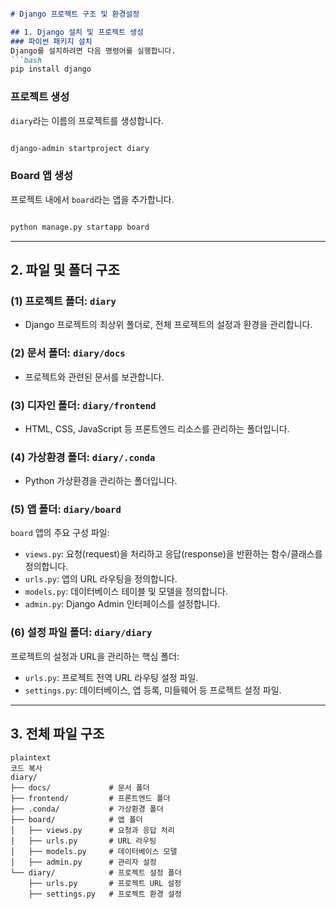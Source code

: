 ```markdown

# Django 프로젝트 구조 및 환경설정

## 1. Django 설치 및 프로젝트 생성
### 파이썬 패키지 설치
Django를 설치하려면 다음 명령어를 실행합니다.
```bash
pip install django

```

### 프로젝트 생성

`diary`라는 이름의 프로젝트를 생성합니다.

```bash

django-admin startproject diary
```

### Board 앱 생성

프로젝트 내에서 `board`라는 앱을 추가합니다.

```bash

python manage.py startapp board

```

---

## 2. 파일 및 폴더 구조

### (1) **프로젝트 폴더: `diary`**

- Django 프로젝트의 최상위 폴더로, 전체 프로젝트의 설정과 환경을 관리합니다.

### (2) **문서 폴더: `diary/docs`**

- 프로젝트와 관련된 문서를 보관합니다.

### (3) **디자인 폴더: `diary/frontend`**

- HTML, CSS, JavaScript 등 프론트엔드 리소스를 관리하는 폴더입니다.

### (4) **가상환경 폴더: `diary/.conda`**

- Python 가상환경을 관리하는 폴더입니다.

### (5) **앱 폴더: `diary/board`**

`board` 앱의 주요 구성 파일:

- `views.py`: 요청(request)을 처리하고 응답(response)을 반환하는 함수/클래스를 정의합니다.
- `urls.py`: 앱의 URL 라우팅을 정의합니다.
- `models.py`: 데이터베이스 테이블 및 모델을 정의합니다.
- `admin.py`: Django Admin 인터페이스를 설정합니다.

### (6) **설정 파일 폴더: `diary/diary`**

프로젝트의 설정과 URL을 관리하는 핵심 폴더:

- `urls.py`: 프로젝트 전역 URL 라우팅 설정 파일.
- `settings.py`: 데이터베이스, 앱 등록, 미들웨어 등 프로젝트 설정 파일.

---

## 3. 전체 파일 구조

```
plaintext
코드 복사
diary/
├── docs/             # 문서 폴더
├── frontend/         # 프론트엔드 폴더
├── .conda/           # 가상환경 폴더
├── board/            # 앱 폴더
│   ├── views.py      # 요청과 응답 처리
│   ├── urls.py       # URL 라우팅
│   ├── models.py     # 데이터베이스 모델
│   ├── admin.py      # 관리자 설정
└── diary/            # 프로젝트 설정 폴더
    ├── urls.py       # 프로젝트 URL 설정
    ├── settings.py   # 프로젝트 환경 설정

```